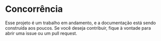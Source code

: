 # Concorrência 

Esse projeto é um trabalho em andamento, e a documentação está sendo construída aos poucos. Se você deseja contribuir, fique à vontade para abrir uma issue ou um pull request.